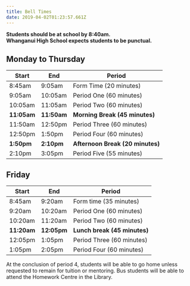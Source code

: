 ```yaml
---
title: Bell Times
date: 2019-04-02T01:23:57.661Z
---
```


**Students should be at school by 8:40am.  
Whanganui High School expects students to be punctual.**

## Monday to Thursday

|Start|End|Period|
|---|---|---|
|8:45am|9:05am|Form Time (20 minutes)   
|9:05am|10:05am|Period One (60 minutes)    
|10:05am|11:05am|Period Two (60 minutes)  
|**11:05am**|**11:50am**|**Morning Break (45 minutes)**
|11:50am|12:50pm|Period Three (60 minutes)  
|12:50pm|1:50pm|Period Four (60 minutes)  
|**1:50pm**|**2:10pm**|**Afternoon Break (20 minutes)**
|2:10pm|3:05pm|Period Five (55 minutes) 


## Friday

|Start|End|Period|
|---|---|---|
|8:45am|9:20am|Form time (35 minutes)
|9:20am|10:20am|Period One (60 minutes)  
|10:20am|11:20am|Period Two (60 minutes)  
|**11:20am**|**12:05pm**|**Lunch break (45 minutes)**
|12:05pm|1:05pm|Period Three (60 minutes)  
|1:05pm|2:05pm|Period Four (60 minutes) 

At the conclusion of period 4, students will be able to go home unless requested to remain for tuition or mentoring.
Bus students will be able to attend the Homework Centre in the Library.  